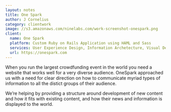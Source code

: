 ```yaml
---
layout: notes
title: One Spark
author: J Cornelius
category: clientwork
image: //s3.amazonaws.com/ninelabs.com/work-screenshot-onespark.png
client:
  name: One Spark
  platform: Custom Ruby on Rails Application using HAML and Sass
  services: User Experience Design, Information Archetecture, Visual Design
  url: https://onespark.com
---
```

When you run the largest crowdfunding event in the world you need a website that works well for a very diverse audience. OneSpark approached us with a need for clear direction on how to communicate myriad types of information to all the distict groups of their audience.

We&rsquo;re helping by providing a structure around development of new content and how it fits with existing content, and how their news and information is displayed to the world.